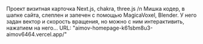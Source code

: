 Проект визитная карточка
Next.js, chakra, three.js /n
Мишка кодер, в шапке сайта, слеплен и запечен с помощью MagicaVoxel, Blender. У него задан вектор и скорость вращения, но можно с ним интерактивить, нажатием на него...
URL: "aimov-homepage-k61sbm8u3-aimov6464.vercel.app/"
